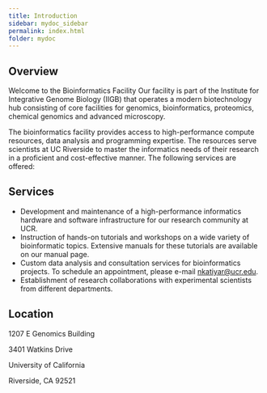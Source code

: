 ```yaml
---
title: Introduction
sidebar: mydoc_sidebar
permalink: index.html
folder: mydoc
---
```


## Overview

Welcome to the Bioinformatics Facility
Our facility is part of the Institute for Integrative Genome Biology (IIGB) that operates a modern biotechnology hub consisting of core facilities for genomics, bioinformatics, proteomics, chemical genomics and advanced microscopy. 

The bioinformatics facility provides access to high-performance compute resources, data analysis and programming expertise. The resources serve scientists at UC Riverside to master the informatics needs of their research in a proficient and cost-effective manner. The following services are offered:

## Services

* Development and maintenance of a high-performance informatics hardware and software infrastructure for our research community at UCR.
* Instruction of hands-on tutorials and workshops on a wide variety of bioinformatic topics. Extensive manuals for these tutorials are available on our manual page.
* Custom data analysis and consultation services for bioinformatics projects. To schedule an appointment, please e-mail nkatiyar@ucr.edu.
* Establishment of research collaborations with experimental scientists from different departments.


## Location

1207 E Genomics Building

3401 Watkins Drive

University of California

Riverside, CA 92521


